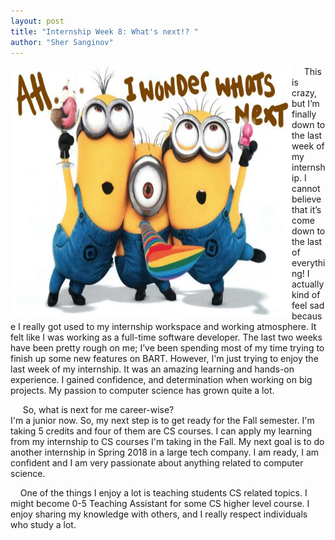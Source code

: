 ```yaml
---
layout: post
title: "Internship Week 8: What's next!? "
author: "Sher Sanginov"
---
```



<img class="img-responsive" src="/assets/img/intern20.jpg" alt="Drawing" style="width: 450px; height: 400px; display: block; float:left; ">

&nbsp;&nbsp;&nbsp;&nbsp;
This is crazy, but I’m finally down to the last week of my internship. I cannot believe that it’s come down to the last of everything! I actually kind of feel sad because I really got used to my internship workspace and working atmosphere. It felt like I was working as a full-time software developer. The last two weeks have been pretty rough on me; I’ve been spending most of my time trying to finish up some new features on BART. However, I'm just trying to enjoy the last week of my internship. It was an amazing learning and hands-on experience. I gained  confidence, and determination when working on big projects. My passion to computer science has grown quite a lot.

&nbsp;&nbsp;&nbsp;&nbsp; So, what is next for me career-wise?<br>
I'm a junior now. So, my next step is to get ready for the Fall semester. I'm taking 5 credits and four of them are CS courses. I can apply my learning from my internship to CS courses I'm taking in the Fall. My next goal is to do another internship in Spring 2018 in a large tech company. I am ready, I am confident and I am very passionate about anything related to computer science.

&nbsp;&nbsp;&nbsp;&nbsp;One of the things I enjoy a lot is teaching students CS related topics. I might become 0-5 Teaching Assistant for some CS higher level course. I enjoy sharing my knowledge with others, and I really respect individuals who study a lot.
